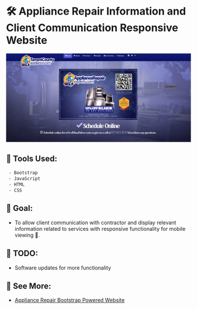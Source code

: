 # 🛠 Appliance Repair Information and Client Communication Responsive Website

![Site](https://raw.githubusercontent.com/jpdsnz/jpdsnz/main/appliance.jpg)

## 🔧 Tools Used:
     - Bootstrap 
     - JavaScript
     - HTML
     - CSS 

## 🥅 Goal: 
 - To allow client communication with contractor and display relevant information related to services with responsive functionality for mobile viewing 📲.
 
## 📝 TODO: 
  - Software updates for more functionality
  
 ## 👀 See More:
 - [Appliance Repair Bootstrap Powered Website](https://www.appliance-repair-experts.com "Bootstrap Powered Website")
